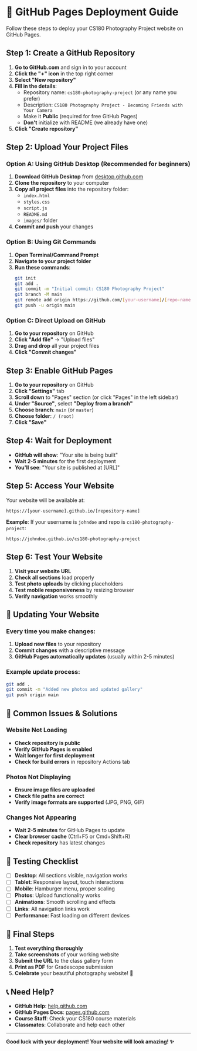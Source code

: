 # 🚀 GitHub Pages Deployment Guide

Follow these steps to deploy your CS180 Photography Project website on GitHub Pages.

## Step 1: Create a GitHub Repository

1. **Go to GitHub.com** and sign in to your account
2. **Click the "+" icon** in the top right corner
3. **Select "New repository"**
4. **Fill in the details**:
   - Repository name: `cs180-photography-project` (or any name you prefer)
   - Description: `CS180 Photography Project - Becoming Friends with Your Camera`
   - Make it **Public** (required for free GitHub Pages)
   - **Don't** initialize with README (we already have one)
5. **Click "Create repository"**

## Step 2: Upload Your Project Files

### Option A: Using GitHub Desktop (Recommended for beginners)

1. **Download GitHub Desktop** from [desktop.github.com](https://desktop.github.com/)
2. **Clone the repository** to your computer
3. **Copy all project files** into the repository folder:
   - `index.html`
   - `styles.css`
   - `script.js`
   - `README.md`
   - `images/` folder
4. **Commit and push** your changes

### Option B: Using Git Commands

1. **Open Terminal/Command Prompt**
2. **Navigate to your project folder**
3. **Run these commands**:
   ```bash
   git init
   git add .
   git commit -m "Initial commit: CS180 Photography Project"
   git branch -M main
   git remote add origin https://github.com/[your-username]/[repo-name].git
   git push -u origin main
   ```

### Option C: Direct Upload on GitHub

1. **Go to your repository** on GitHub
2. **Click "Add file"** → "Upload files"
3. **Drag and drop** all your project files
4. **Click "Commit changes"**

## Step 3: Enable GitHub Pages

1. **Go to your repository** on GitHub
2. **Click "Settings"** tab
3. **Scroll down** to "Pages" section (or click "Pages" in the left sidebar)
4. **Under "Source"**, select **"Deploy from a branch"**
5. **Choose branch**: `main` (or `master`)
6. **Choose folder**: `/ (root)`
7. **Click "Save"**

## Step 4: Wait for Deployment

- **GitHub will show**: "Your site is being built"
- **Wait 2-5 minutes** for the first deployment
- **You'll see**: "Your site is published at [URL]"

## Step 5: Access Your Website

Your website will be available at:
```
https://[your-username].github.io/[repository-name]
```

**Example**: If your username is `johndoe` and repo is `cs180-photography-project`:
```
https://johndoe.github.io/cs180-photography-project
```

## Step 6: Test Your Website

1. **Visit your website URL**
2. **Check all sections** load properly
3. **Test photo uploads** by clicking placeholders
4. **Test mobile responsiveness** by resizing browser
5. **Verify navigation** works smoothly

## 🔄 Updating Your Website

### Every time you make changes:

1. **Upload new files** to your repository
2. **Commit changes** with a descriptive message
3. **GitHub Pages automatically updates** (usually within 2-5 minutes)

### Example update process:
```bash
git add .
git commit -m "Added new photos and updated gallery"
git push origin main
```

## 🚨 Common Issues & Solutions

### Website Not Loading
- **Check repository is public**
- **Verify GitHub Pages is enabled**
- **Wait longer for first deployment**
- **Check for build errors** in repository Actions tab

### Photos Not Displaying
- **Ensure image files are uploaded**
- **Check file paths are correct**
- **Verify image formats are supported** (JPG, PNG, GIF)

### Changes Not Appearing
- **Wait 2-5 minutes** for GitHub Pages to update
- **Clear browser cache** (Ctrl+F5 or Cmd+Shift+R)
- **Check repository** has latest changes

## 📱 Testing Checklist

- [ ] **Desktop**: All sections visible, navigation works
- [ ] **Tablet**: Responsive layout, touch interactions
- [ ] **Mobile**: Hamburger menu, proper scaling
- [ ] **Photos**: Upload functionality works
- [ ] **Animations**: Smooth scrolling and effects
- [ ] **Links**: All navigation links work
- [ ] **Performance**: Fast loading on different devices

## 🎯 Final Steps

1. **Test everything thoroughly**
2. **Take screenshots** of your working website
3. **Submit the URL** to the class gallery form
4. **Print as PDF** for Gradescope submission
5. **Celebrate** your beautiful photography website! 🎉

## 📞 Need Help?

- **GitHub Help**: [help.github.com](https://help.github.com/)
- **GitHub Pages Docs**: [pages.github.com](https://pages.github.com/)
- **Course Staff**: Check your CS180 course materials
- **Classmates**: Collaborate and help each other

---

**Good luck with your deployment! Your website will look amazing! ✨**
